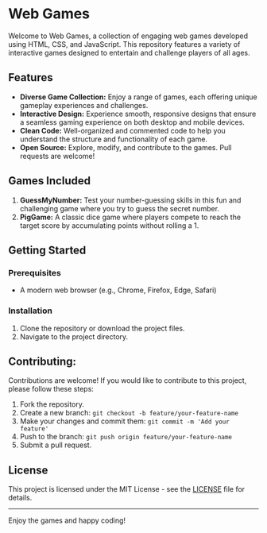 # Web Games

Welcome to Web Games, a collection of engaging web games developed using HTML, CSS, and JavaScript. This repository features a variety of interactive games designed to entertain and challenge players of all ages.

## Features

- **Diverse Game Collection:** Enjoy a range of games, each offering unique gameplay experiences and challenges.
- **Interactive Design:** Experience smooth, responsive designs that ensure a seamless gaming experience on both desktop and mobile devices.
- **Clean Code:** Well-organized and commented code to help you understand the structure and functionality of each game.
- **Open Source:** Explore, modify, and contribute to the games. Pull requests are welcome!

## Games Included

1. **GuessMyNumber:** Test your number-guessing skills in this fun and challenging game where you try to guess the secret number.
2. **PigGame:** A classic dice game where players compete to reach the target score by accumulating points without rolling a 1.

## Getting Started

### Prerequisites
- A modern web browser (e.g., Chrome, Firefox, Edge, Safari)

### Installation
1. Clone the repository or download the project files.
2. Navigate to the project directory.

## Contributing:
Contributions are welcome! If you would like to contribute to this project, please follow these steps:
1. Fork the repository.
2. Create a new branch: `git checkout -b feature/your-feature-name`
3. Make your changes and commit them: `git commit -m 'Add your feature'`
4. Push to the branch: `git push origin feature/your-feature-name`
5. Submit a pull request.
## License

This project is licensed under the MIT License - see the [LICENSE](LICENSE) file for details.

---

Enjoy the games and happy coding!
